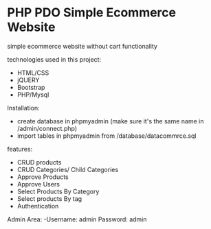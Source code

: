 # PHP PDO Simple Ecommerce Website
simple ecommerce website without cart functionality

technologies used in this project:
- HTML/CSS
- jQUERY
- Bootstrap
- PHP/Mysql

Installation:
- create database in phpmyadmin (make sure it's the same name in /admin/connect.php)
- import tables in phpmyadmin from /database/datacommrce.sql

features:
- CRUD products
- CRUD Categories/ Child Categories
- Approve Products
- Approve Users
- Select Products By Category
- Select products By tag
- Authentication

Admin Area: 
 -Username: admin
 Password: admin
